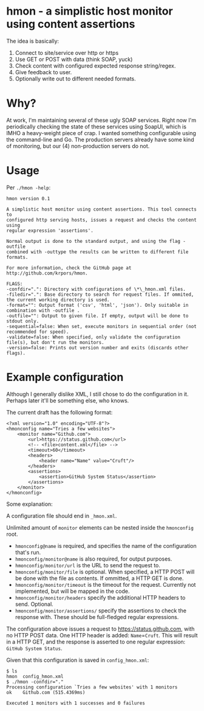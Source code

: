# hmon - a simplistic host monitor using content assertions

The idea is basically:

1. Connect to site/service over http or https
1. Use GET or POST with data (think SOAP, yuck)
1. Check content with configured expected response string/regex.
1. Give feedback to user.
1. Optionally write out to different needed formats.

# Why?

At work, I'm maintaining several of these ugly SOAP services. Right now I'm periodically
checking the state of these services using SoapUI, which is IMHO a heavy-weight piece of
crap. I wanted something configurable using the command-line and Go. The production servers
already have some kind of monitoring, but our (4) non-production servers do not.

# Usage

Per `./hmon -help`:

    hmon version 0.1

    A simplistic host monitor using content assertions. This tool connects to
    configured http serving hosts, issues a request and checks the content using
    regular expression 'assertions'.

    Normal output is done to the standard output, and using the flag -outfile
    combined with -outtype the results can be written to different file formats.

    For more information, check the GitHub page at http://github.com/krpors/hmon.

    FLAGS:
    -confdir=".": Directory with configurations of \*\_hmon.xml files.
    -filedir=".": Base directory to search for request files. If ommited, the current working directory is used.
    -format="": Output format ('csv', 'html', 'json'). Only suitable in combination with -outfile .
    -outfile="": Output to given file. If empty, output will be done to stdout only.
    -sequential=false: When set, execute monitors in sequential order (not recommended for speed).
    -validate=false: When specified, only validate the configuration file(s), but don't run the monitors.
    -version=false: Prints out version number and exits (discards other flags).

# Example configuration

Although I generally dislike XML, I still chose to do the configuration in it. Perhaps
later it'll be something else, who knows.

The current draft has the following format:

    <?xml version="1.0" encoding="UTF-8"?>
    <hmonconfig name="Tries a few websites">
        <monitor name="Github.com">
            <url>https://status.github.com</url>
            <!-- <file>content.xml</file> -->
            <timeout>60</timeout>
            <headers>
                <header name="Name" value="Cruft"/>
            </headers>
            <assertions>
                <assertion>GitHub System Status</assertion>
            </assertions>
        </monitor>
    </hmonconfig>

Some explanation:

A configuration file should end in `_hmon.xml`.

Unlimited amount of `monitor` elements can be nested inside the `hmonconfig` root.

* `hmonconfig@name` is required, and specifies the name of the configuration that's run.
* `hmonconfig/monitor@name` is also required, for output purposes.
* `hmonconfig/monitor/url` is the URL to send the request to.
* `hmonconfig/monitor/file` is optional. When specified, a HTTP POST will be done with the
file as contents. If ommitted, a HTTP GET is done.
* `hmonconfig/monitor/timeout` is the timeout for the request. Currently not implemented,
but will be mapped in the code.
* `hmonconfig/monitor/headers` specify the additional HTTP headers to send. Optional.
* `hmonconfig/monitor/assertions/` specify the assertions to check the response with. These
should be full-fledged regular expressions.

The configuration above issues a request to https://status.github.com, with no HTTP POST data.
One HTTP header is added: `Name`=`Cruft`. This will result in a HTTP GET, and the response
is asserted to one regular expression: `GitHub System Status`. 

Given that this configuration is saved in `config_hmon.xml`:

    $ ls
    hmon  config_hmon.xml
    $ ./hmon -confdir="."
    Processing configuration `Tries a few websites' with 1 monitors
    ok    Github.com (515.4369ms)

    Executed 1 monitors with 1 successes and 0 failures
